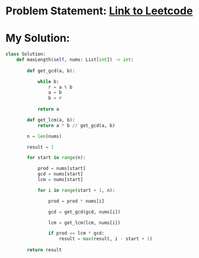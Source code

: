 # Problem Statement: [Link to Leetcode](https://leetcode.com/problems/maximum-subarray-with-equal-products/description/?envType=problem-list-v2&envId=sliding-window)
# My Solution: 
```python
class Solution:
    def maxLength(self, nums: List[int]) -> int:
        
        def get_gcd(a, b):

            while b:
                r = a % b
                a = b
                b = r
            
            return a

        def get_lcm(a, b):
            return a * b // get_gcd(a, b)

        n = len(nums)

        result = 1

        for start in range(n):

            prod = nums[start]
            gcd = nums[start]
            lcm = nums[start]

            for i in range(start + 1, n):

                prod = prod * nums[i]

                gcd = get_gcd(gcd, nums[i])

                lcm = get_lcm(lcm, nums[i])

                if prod == lcm * gcd:
                    result = max(result, i - start + 1)
        
        return result
```

